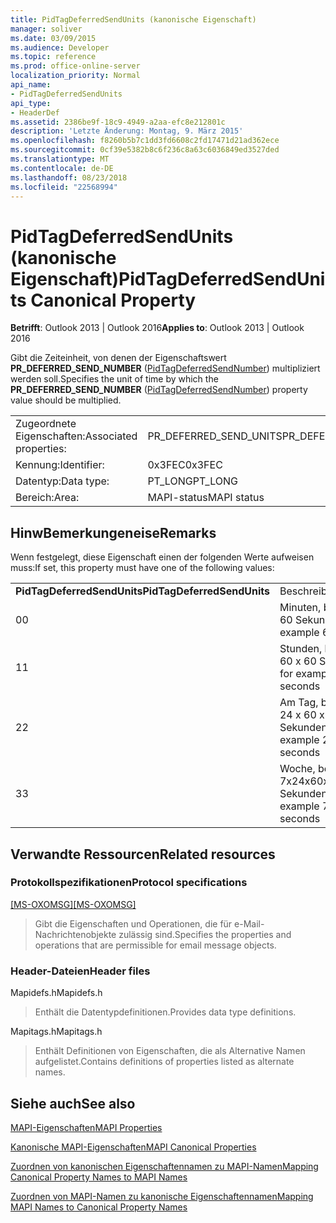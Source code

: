 ```yaml
---
title: PidTagDeferredSendUnits (kanonische Eigenschaft)
manager: soliver
ms.date: 03/09/2015
ms.audience: Developer
ms.topic: reference
ms.prod: office-online-server
localization_priority: Normal
api_name:
- PidTagDeferredSendUnits
api_type:
- HeaderDef
ms.assetid: 2386be9f-18c9-4949-a2aa-efc8e212801c
description: 'Letzte Änderung: Montag, 9. März 2015'
ms.openlocfilehash: f8260b5b7c1dd3fd6608c2fd17471d21ad362ece
ms.sourcegitcommit: 0cf39e5382b8c6f236c8a63c6036849ed3527ded
ms.translationtype: MT
ms.contentlocale: de-DE
ms.lasthandoff: 08/23/2018
ms.locfileid: "22568994"
---
```

# <a name="pidtagdeferredsendunits-canonical-property"></a><span data-ttu-id="60cde-103">PidTagDeferredSendUnits (kanonische Eigenschaft)</span><span class="sxs-lookup"><span data-stu-id="60cde-103">PidTagDeferredSendUnits Canonical Property</span></span>

  
  
<span data-ttu-id="60cde-104">**Betrifft**: Outlook 2013 | Outlook 2016</span><span class="sxs-lookup"><span data-stu-id="60cde-104">**Applies to**: Outlook 2013 | Outlook 2016</span></span> 
  
<span data-ttu-id="60cde-105">Gibt die Zeiteinheit, von denen der Eigenschaftswert **PR_DEFERRED_SEND_NUMBER** ([PidTagDeferredSendNumber](pidtagdeferredsendnumber-canonical-property.md)) multipliziert werden soll.</span><span class="sxs-lookup"><span data-stu-id="60cde-105">Specifies the unit of time by which the **PR_DEFERRED_SEND_NUMBER** ([PidTagDeferredSendNumber](pidtagdeferredsendnumber-canonical-property.md)) property value should be multiplied.</span></span>
  
|||
|:-----|:-----|
|<span data-ttu-id="60cde-106">Zugeordnete Eigenschaften:</span><span class="sxs-lookup"><span data-stu-id="60cde-106">Associated properties:</span></span>  <br/> |<span data-ttu-id="60cde-107">PR_DEFERRED_SEND_UNITS</span><span class="sxs-lookup"><span data-stu-id="60cde-107">PR_DEFERRED_SEND_UNITS</span></span>  <br/> |
|<span data-ttu-id="60cde-108">Kennung:</span><span class="sxs-lookup"><span data-stu-id="60cde-108">Identifier:</span></span>  <br/> |<span data-ttu-id="60cde-109">0x3FEC</span><span class="sxs-lookup"><span data-stu-id="60cde-109">0x3FEC</span></span>  <br/> |
|<span data-ttu-id="60cde-110">Datentyp:</span><span class="sxs-lookup"><span data-stu-id="60cde-110">Data type:</span></span>  <br/> |<span data-ttu-id="60cde-111">PT_LONG</span><span class="sxs-lookup"><span data-stu-id="60cde-111">PT_LONG</span></span>  <br/> |
|<span data-ttu-id="60cde-112">Bereich:</span><span class="sxs-lookup"><span data-stu-id="60cde-112">Area:</span></span>  <br/> |<span data-ttu-id="60cde-113">MAPI-status</span><span class="sxs-lookup"><span data-stu-id="60cde-113">MAPI status</span></span>  <br/> |
   
## <a name="remarks"></a><span data-ttu-id="60cde-114">HinwBemerkungeneise</span><span class="sxs-lookup"><span data-stu-id="60cde-114">Remarks</span></span>

<span data-ttu-id="60cde-115">Wenn festgelegt, diese Eigenschaft einen der folgenden Werte aufweisen muss:</span><span class="sxs-lookup"><span data-stu-id="60cde-115">If set, this property must have one of the following values:</span></span>
  
|||
|:-----|:-----|
|<span data-ttu-id="60cde-116">**PidTagDeferredSendUnits**</span><span class="sxs-lookup"><span data-stu-id="60cde-116">**PidTagDeferredSendUnits**</span></span> <br/> |<span data-ttu-id="60cde-117">Beschreibung</span><span class="sxs-lookup"><span data-stu-id="60cde-117">Description</span></span>  <br/> |
|<span data-ttu-id="60cde-118">0</span><span class="sxs-lookup"><span data-stu-id="60cde-118">0</span></span>  <br/> |<span data-ttu-id="60cde-119">Minuten, beispielsweise 60 Sekunden</span><span class="sxs-lookup"><span data-stu-id="60cde-119">Minutes, for example 60 seconds</span></span>  <br/> |
|<span data-ttu-id="60cde-120">1</span><span class="sxs-lookup"><span data-stu-id="60cde-120">1</span></span>  <br/> |<span data-ttu-id="60cde-121">Stunden, beispielsweise 60 x 60 Sekunden</span><span class="sxs-lookup"><span data-stu-id="60cde-121">Hours, for example 60x60 seconds</span></span>  <br/> |
|<span data-ttu-id="60cde-122">2</span><span class="sxs-lookup"><span data-stu-id="60cde-122">2</span></span>  <br/> |<span data-ttu-id="60cde-123">Am Tag, beispielsweise 24 x 60 x 60 Sekunden</span><span class="sxs-lookup"><span data-stu-id="60cde-123">Day, for example 24x60x60 seconds</span></span>  <br/> |
|<span data-ttu-id="60cde-124">3</span><span class="sxs-lookup"><span data-stu-id="60cde-124">3</span></span>  <br/> |<span data-ttu-id="60cde-125">Woche, beispielsweise 7x24x60x60 Sekunden</span><span class="sxs-lookup"><span data-stu-id="60cde-125">Week, for example 7x24x60x60 seconds</span></span>  <br/> |
   
## <a name="related-resources"></a><span data-ttu-id="60cde-126">Verwandte Ressourcen</span><span class="sxs-lookup"><span data-stu-id="60cde-126">Related resources</span></span>

### <a name="protocol-specifications"></a><span data-ttu-id="60cde-127">Protokollspezifikationen</span><span class="sxs-lookup"><span data-stu-id="60cde-127">Protocol specifications</span></span>

<span data-ttu-id="60cde-128">[[MS-OXOMSG]](http://msdn.microsoft.com/library/daa9120f-f325-4afb-a738-28f91049ab3c%28Office.15%29.aspx)</span><span class="sxs-lookup"><span data-stu-id="60cde-128">[[MS-OXOMSG]](http://msdn.microsoft.com/library/daa9120f-f325-4afb-a738-28f91049ab3c%28Office.15%29.aspx)</span></span>
  
> <span data-ttu-id="60cde-129">Gibt die Eigenschaften und Operationen, die für e-Mail-Nachrichtenobjekte zulässig sind.</span><span class="sxs-lookup"><span data-stu-id="60cde-129">Specifies the properties and operations that are permissible for email message objects.</span></span>
    
### <a name="header-files"></a><span data-ttu-id="60cde-130">Header-Dateien</span><span class="sxs-lookup"><span data-stu-id="60cde-130">Header files</span></span>

<span data-ttu-id="60cde-131">Mapidefs.h</span><span class="sxs-lookup"><span data-stu-id="60cde-131">Mapidefs.h</span></span>
  
> <span data-ttu-id="60cde-132">Enthält die Datentypdefinitionen.</span><span class="sxs-lookup"><span data-stu-id="60cde-132">Provides data type definitions.</span></span>
    
<span data-ttu-id="60cde-133">Mapitags.h</span><span class="sxs-lookup"><span data-stu-id="60cde-133">Mapitags.h</span></span>
  
> <span data-ttu-id="60cde-134">Enthält Definitionen von Eigenschaften, die als Alternative Namen aufgelistet.</span><span class="sxs-lookup"><span data-stu-id="60cde-134">Contains definitions of properties listed as alternate names.</span></span>
    
## <a name="see-also"></a><span data-ttu-id="60cde-135">Siehe auch</span><span class="sxs-lookup"><span data-stu-id="60cde-135">See also</span></span>



[<span data-ttu-id="60cde-136">MAPI-Eigenschaften</span><span class="sxs-lookup"><span data-stu-id="60cde-136">MAPI Properties</span></span>](mapi-properties.md)
  
[<span data-ttu-id="60cde-137">Kanonische MAPI-Eigenschaften</span><span class="sxs-lookup"><span data-stu-id="60cde-137">MAPI Canonical Properties</span></span>](mapi-canonical-properties.md)
  
[<span data-ttu-id="60cde-138">Zuordnen von kanonischen Eigenschaftennamen zu MAPI-Namen</span><span class="sxs-lookup"><span data-stu-id="60cde-138">Mapping Canonical Property Names to MAPI Names</span></span>](mapping-canonical-property-names-to-mapi-names.md)
  
[<span data-ttu-id="60cde-139">Zuordnen von MAPI-Namen zu kanonische Eigenschaftennamen</span><span class="sxs-lookup"><span data-stu-id="60cde-139">Mapping MAPI Names to Canonical Property Names</span></span>](mapping-mapi-names-to-canonical-property-names.md)

